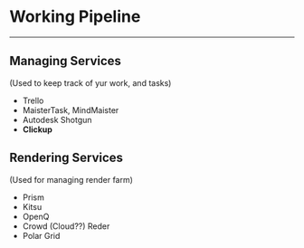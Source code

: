 # Working Pipeline
---

## Managing Services
(Used to keep track of yur work, and tasks)
* Trello
*  MaisterTask, MindMaister
*  Autodesk Shotgun
*  **Clickup**
  
## Rendering Services
(Used for managing render farm)
* Prism
* Kitsu
* OpenQ
* Crowd (Cloud??) Reder
* Polar Grid